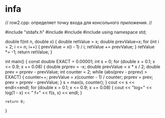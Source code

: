 # infa
// row2.cpp: определяет точку входа для консольного приложения.
//

#include "stdafx.h"
#include<iostream>
#include <cmath>
#include <algorithm>
using namespace std;

double f(int n, double x) {
	double retValue = x;
	double prevValue=x;
	for (int i = 2; i <= n; i++) {
		prevValue *= x*(i - 1) / i;
		retValue += prevValue;
	}
	retValue *= -1;
	return retValue;
}

int main()
{
	const double EXACT = 0.00001;
	int s = 0;
	for (double x = 0.1; x <= 0.9; x += 0.08) {
		double prprev = -x;
		double prevValue = x * x / 2;
		double prev = prprev - prevValue;
		int counter = 2;
		while (abs(prev - prprev) > EXACT) {
			counter++;
			prevValue *= x*(counter - 1) / counter;
			prprev = prev;
			prev = prprev - prevValue;
		}
		s = max(s, counter);
	}
	cout << s << endl<<endl;
	for (double x = 0.1; x <= 0.9; x += 0.08) {
		cout << "log=" << log(1 - x) << " f=" << f(s, x) << endl;
	}

    return 0;
}
